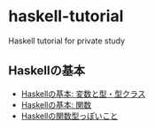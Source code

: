 # haskell-tutorial
Haskell tutorial for private study

## Haskellの基本

- [Haskellの基本: 変数と型・型クラス](https://github.com/yshnb/haskell-tutorial/blob/master/variable_type.md)
- [Haskellの基本: 関数](https://github.com/yshnb/haskell-tutorial/blob/master/function.md)
- [Haskellの関数型っぽいこと](https://github.com/yshnb/haskell-tutorial/blob/master/functional.md)

